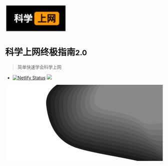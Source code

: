 ![logo](_images/logo.png)
# 科学上网终极指南<small>2.0</small>
> 简单快速学会科学上网

+ [![Netlify Status](https://api.netlify.com/api/v1/badges/2699b701-a412-4ef6-a4e0-739659115c8c/deploy-status)](https://app.netlify.com/sites/heuristic-stallman-1a30d9/deploys) [![](https://img.shields.io/badge/blog-@Fan-red.svg)](https://5bang.top/)

<!-- background image -->
![](_images/bg.svg)
